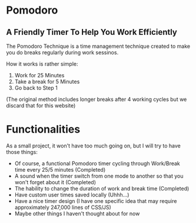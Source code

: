 # Pomodoro

## A Friendly Timer To Help You Work Efficiently

The Pomodoro Technique is a time management technique created to make you do breaks regularly during work sessinos.

How it works is rather simple:
1. Work for 25 Minutes
2. Take a break for 5 Minutes
3. Go back to Step 1

(The original method includes longer breaks after 4 working cycles but we discard that for this website)

# Functionalities

As a small project, it won't have too much going on, but I will try to have those things:
- Of course, a functional Pomodoro timer cycling through Work/Break time every 25/5 minutes (Completed)
- A sound when the timer switch from one mode to another so that you won't forget about it (Completed)
- The hability to change the duration of work and break time (Completed)
- Have custom user times saved locally (Uhhh...)
- Have a nice timer design (I have one specific idea that may require approximately 247,000 lines of CSS/JS)
- Maybe other things I haven't thought about for now

